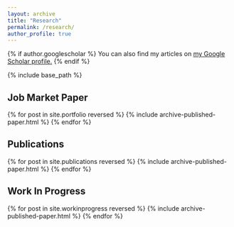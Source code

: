 ```yaml
---
layout: archive
title: "Research"
permalink: /research/
author_profile: true
---
```



{% if author.googlescholar %}
  You can also find my articles on <u><a href="{{author.googlescholar}}">my Google Scholar profile</a>.</u>
{% endif %}

{% include base_path %}

## Job Market Paper
{% for post in site.portfolio reversed %}
  {% include archive-published-paper.html %}
{% endfor %}


## Publications

{% for post in site.publications reversed %}
  {% include archive-published-paper.html %}
{% endfor %}


## Work In Progress

{% for post in site.workinprogress reversed %}
  {% include archive-published-paper.html %}
{% endfor %}


